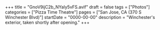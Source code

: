 +++
title = "GnoV9ijC2b_NYaIy5vFS.avif"
draft = false
tags = ["Photos"]
categories = ["Pizza Time Theatre"]
pages = ["San Jose, CA (370 S Winchester Blvd)"]
startDate = "0000-00-00"
description = "Winchester's exterior, taken shortly after opening."
+++
